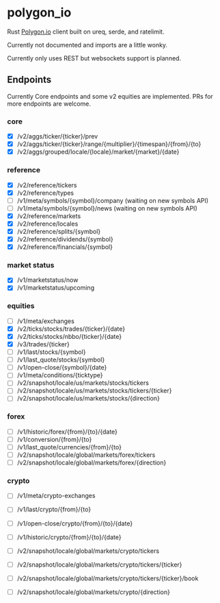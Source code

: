 # polygon_io

Rust [Polygon.io](https://polygon.io) client built on ureq, serde, and ratelimit.

Currently not documented and imports are a little wonky.

Currently only uses REST but websockets support is planned.

## Endpoints

Currently Core endpoints and some v2 equities are implemented. PRs for more endpoints are welcome.

### core
- [x] /v2/aggs/ticker/{ticker}/prev
- [x] /v2/aggs/ticker/{ticker}/range/{multiplier}/{timespan}/{from}/{to}
- [x] /v2/aggs/grouped/locale/{locale}/market/{market}/{date}

### reference
- [x] /v2/reference/tickers
- [x] /v2/reference/types
- [ ] /v1/meta/symbols/{symbol}/company (waiting on new symbols API)
- [ ] /v1/meta/symbols/{symbol}/news (waiting on new symbols API)
- [x] /v2/reference/markets
- [x] /v2/reference/locales
- [x] /v2/reference/splits/{symbol}
- [x] /v2/reference/dividends/{symbol}
- [x] /v2/reference/financials/{symbol}

### market status
- [x] /v1/marketstatus/now
- [x] /v1/marketstatus/upcoming

### equities
- [ ] /v1/meta/exchanges
- [x] /v2/ticks/stocks/trades/{ticker}/{date}
- [x] /v2/ticks/stocks/nbbo/{ticker}/{date}
- [x] /v3/trades/{ticker}
- [ ] /v1/last/stocks/{symbol}
- [ ] /v1/last_quote/stocks/{symbol}
- [ ] /v1/open-close/{symbol}/{date}
- [ ] /v1/meta/conditions/{ticktype}
- [ ] /v2/snapshot/locale/us/markets/stocks/tickers
- [ ] /v2/snapshot/locale/us/markets/stocks/tickers/{ticker}
- [ ] /v2/snapshot/locale/us/markets/stocks/{direction}

### forex
- [ ] /v1/historic/forex/{from}/{to}/{date}
- [ ] /v1/conversion/{from}/{to}
- [ ] /v1/last_quote/currencies/{from}/{to}
- [ ] /v2/snapshot/locale/global/markets/forex/tickers
- [ ] /v2/snapshot/locale/global/markets/forex/{direction}

### crypto
- [ ] /v1/meta/crypto-exchanges
- [ ] /v1/last/crypto/{from}/{to}
- [ ] /v1/open-close/crypto/{from}/{to}/{date}
- [ ] /v1/historic/crypto/{from}/{to}/{date}
- [ ] /v2/snapshot/locale/global/markets/crypto/tickers
- [ ] /v2/snapshot/locale/global/markets/crypto/tickers/{ticker}
- [ ] /v2/snapshot/locale/global/markets/crypto/tickers/{ticker}/book
- [ ] /v2/snapshot/locale/global/markets/crypto/{direction}


